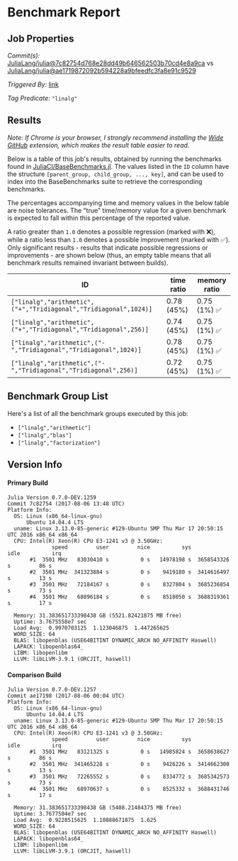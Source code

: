 # Benchmark Report

## Job Properties

*Commit(s):* [JuliaLang/julia@7c82754d768e28dd49b646562503b70cd4e8a9ca](https://github.com/JuliaLang/julia/commit/7c82754d768e28dd49b646562503b70cd4e8a9ca) vs [JuliaLang/julia@ae1719872092b594228a9bfeedfc3fa8e91c9529](https://github.com/JuliaLang/julia/commit/ae1719872092b594228a9bfeedfc3fa8e91c9529)

*Triggered By:* [link](https://github.com/JuliaLang/julia/pull/23154#issuecomment-320508169)

*Tag Predicate:* `"linalg"`

## Results

*Note: If Chrome is your browser, I strongly recommend installing the [Wide GitHub](https://chrome.google.com/webstore/detail/wide-github/kaalofacklcidaampbokdplbklpeldpj?hl=en)
extension, which makes the result table easier to read.*

Below is a table of this job's results, obtained by running the benchmarks found in
[JuliaCI/BaseBenchmarks.jl](https://github.com/JuliaCI/BaseBenchmarks.jl). The values
listed in the `ID` column have the structure `[parent_group, child_group, ..., key]`,
and can be used to index into the BaseBenchmarks suite to retrieve the corresponding
benchmarks.

The percentages accompanying time and memory values in the below table are noise tolerances. The "true"
time/memory value for a given benchmark is expected to fall within this percentage of the reported value.

A ratio greater than `1.0` denotes a possible regression (marked with :x:), while a ratio less
than `1.0` denotes a possible improvement (marked with :white_check_mark:). Only significant results - results
that indicate possible regressions or improvements - are shown below (thus, an empty table means that all
benchmark results remained invariant between builds).

| ID | time ratio | memory ratio |
|----|------------|--------------|
| `["linalg","arithmetic",("+","Tridiagonal","Tridiagonal",1024)]` | 0.78 (45%)  | 0.75 (1%) :white_check_mark: |
| `["linalg","arithmetic",("+","Tridiagonal","Tridiagonal",256)]` | 0.74 (45%)  | 0.75 (1%) :white_check_mark: |
| `["linalg","arithmetic",("-","Tridiagonal","Tridiagonal",1024)]` | 0.78 (45%)  | 0.75 (1%) :white_check_mark: |
| `["linalg","arithmetic",("-","Tridiagonal","Tridiagonal",256)]` | 0.72 (45%)  | 0.75 (1%) :white_check_mark: |

## Benchmark Group List

Here's a list of all the benchmark groups executed by this job:

- `["linalg","arithmetic"]`
- `["linalg","blas"]`
- `["linalg","factorization"]`

## Version Info

#### Primary Build

```
Julia Version 0.7.0-DEV.1259
Commit 7c82754 (2017-08-06 13:48 UTC)
Platform Info:
  OS: Linux (x86_64-linux-gnu)
      Ubuntu 14.04.4 LTS
  uname: Linux 3.13.0-85-generic #129-Ubuntu SMP Thu Mar 17 20:50:15 UTC 2016 x86_64 x86_64
  CPU: Intel(R) Xeon(R) CPU E3-1241 v3 @ 3.50GHz: 
              speed         user         nice          sys         idle          irq
       #1  3501 MHz   83030410 s          0 s   14978198 s  3658543326 s         86 s
       #2  3501 MHz  341323884 s          0 s    9419180 s  3414616497 s         13 s
       #3  3501 MHz   72184167 s          0 s    8327804 s  3685236854 s         73 s
       #4  3501 MHz   68896184 s          0 s    8518050 s  3688319361 s         17 s
       
  Memory: 31.383651733398438 GB (5521.82421875 MB free)
  Uptime: 3.7675558e7 sec
  Load Avg:  0.9970703125  1.123046875  1.447265625
  WORD_SIZE: 64
  BLAS: libopenblas (USE64BITINT DYNAMIC_ARCH NO_AFFINITY Haswell)
  LAPACK: libopenblas64_
  LIBM: libopenlibm
  LLVM: libLLVM-3.9.1 (ORCJIT, haswell)

```

#### Comparison Build

```
Julia Version 0.7.0-DEV.1257
Commit ae17198 (2017-08-06 00:04 UTC)
Platform Info:
  OS: Linux (x86_64-linux-gnu)
      Ubuntu 14.04.4 LTS
  uname: Linux 3.13.0-85-generic #129-Ubuntu SMP Thu Mar 17 20:50:15 UTC 2016 x86_64 x86_64
  CPU: Intel(R) Xeon(R) CPU E3-1241 v3 @ 3.50GHz: 
              speed         user         nice          sys         idle          irq
       #1  3501 MHz   83121325 s          0 s   14985824 s  3658638627 s         86 s
       #2  3501 MHz  341465228 s          0 s    9426226 s  3414662300 s         13 s
       #3  3501 MHz   72265552 s          0 s    8334772 s  3685342573 s         73 s
       #4  3501 MHz   68970637 s          0 s    8525332 s  3688431746 s         17 s
       
  Memory: 31.383651733398438 GB (5408.21484375 MB free)
  Uptime: 3.7677504e7 sec
  Load Avg:  0.9228515625  1.10888671875  1.625
  WORD_SIZE: 64
  BLAS: libopenblas (USE64BITINT DYNAMIC_ARCH NO_AFFINITY Haswell)
  LAPACK: libopenblas64_
  LIBM: libopenlibm
  LLVM: libLLVM-3.9.1 (ORCJIT, haswell)

```
